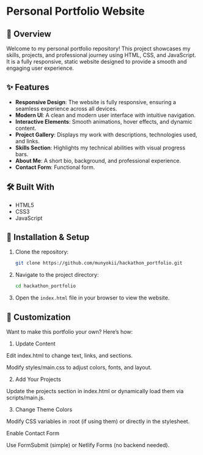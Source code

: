 # Personal Portfolio Website

## 📌 Overview

Welcome to my personal portfolio repository! This project showcases my skills, projects, and professional journey using HTML, CSS, and JavaScript.
It is a fully responsive, static website designed to provide a smooth and engaging user experience.

## ✨ Features

- **Responsive Design**: The website is fully responsive, ensuring a seamless experience across all devices.
- **Modern UI**: A clean and modern user interface with intuitive navigation.
- **Interactive Elements**: Smooth animations, hover effects, and dynamic content.
- **Project Gallery**: Displays my work with descriptions, technologies used, and links.
- **Skills Section**: Highlights my technical abilities with visual progress bars.
- **About Me**: A short bio, background, and professional experience.
- **Contact Form**: Functional form.

## 🛠️ Built With

- HTML5
- CSS3
- JavaScript

## 🚀 Installation & Setup

1. Clone the repository:
   ```bash
   git clone https://github.com/munyokii/hackathon_portfolio.git
   ```
2. Navigate to the project directory:
   ```bash
   cd hackathon_portfolio
   ```
3. Open the `index.html` file in your browser to view the website.

## 🎨 Customization

Want to make this portfolio your own? Here’s how:

1. Update Content

Edit index.html to change text, links, and sections.

Modify styles/main.css to adjust colors, fonts, and layout.

2. Add Your Projects

Update the projects section in index.html or dynamically load them via scripts/main.js.

3. Change Theme Colors

Modify CSS variables in :root (if using them) or directly in the stylesheet.

Enable Contact Form

Use FormSubmit (simple) or Netlify Forms (no backend needed).
